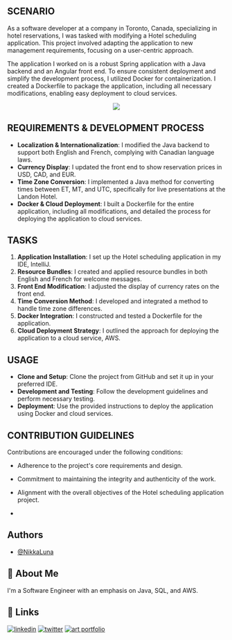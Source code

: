 ## SCENARIO

As a software developer at a company in Toronto, Canada, specializing in hotel reservations, I was tasked with modifying a Hotel scheduling application. This project involved adapting the application to new management requirements, focusing on a user-centric approach.

The application I worked on is a robust Spring application with a Java backend and an Angular front end. To ensure consistent deployment and simplify the development process, I utilized Docker for containerization. I created a Dockerfile to package the application, including all necessary modifications, enabling easy deployment to cloud services.

<div style="text-align: center;">
  <img src="https://github.com/NikkaLuna/Java-OOP-Multithreading-Docker/assets/94496219/832114b6-e6ad-4561-9e2b-412dbf578fb4">
</div>


## REQUIREMENTS & DEVELOPMENT PROCESS

- **Localization & Internationalization**: I modified the Java backend to support both English and French, complying with Canadian language laws.
- **Currency Display**: I updated the front end to show reservation prices in USD, CAD, and EUR.
- **Time Zone Conversion**: I implemented a Java method for converting times between ET, MT, and UTC, specifically for live presentations at the Landon Hotel.
- **Docker & Cloud Deployment**: I built a Dockerfile for the entire application, including all modifications, and detailed the process for deploying the application to cloud services.

## TASKS

1. **Application Installation**: I set up the Hotel scheduling application in my IDE, IntelliJ.
2. **Resource Bundles**: I created and applied resource bundles in both English and French for welcome messages.
3. **Front End Modification**: I adjusted the display of currency rates on the front end.
4. **Time Conversion Method**: I developed and integrated a method to handle time zone differences.
5. **Docker Integration**: I constructed and tested a Dockerfile for the application.
6. **Cloud Deployment Strategy**: I outlined the approach for deploying the application to a cloud service, AWS.


## USAGE

- **Clone and Setup**: Clone the project from GitHub and set it up in your preferred IDE.
- **Development and Testing**: Follow the development guidelines and perform necessary testing.
- **Deployment**: Use the provided instructions to deploy the application using Docker and cloud services.

## CONTRIBUTION GUIDELINES

Contributions are encouraged under the following conditions:
- Adherence to the project's core requirements and design.
- Commitment to maintaining the integrity and authenticity of the work.
- Alignment with the overall objectives of the Hotel scheduling application project.

- 


## Authors

- [@NikkaLuna](https://github.com/NikkaLuna)


## 🚀 About Me
I'm a Software Engineer with an emphasis on Java, SQL, and AWS.  


## 🔗 Links
[![linkedin](https://img.shields.io/badge/linkedin-0A66C2?style=for-the-badge&logo=linkedin&logoColor=white)](https://www.linkedin.com/in/andrea-hayes-msml/)
[![twitter](https://img.shields.io/badge/twitter-1DA1F2?style=for-the-badge&logo=twitter&logoColor=white)](https://twitter.com/AHayes_Ninja_)
[![art portfolio](https://img.shields.io/badge/my_art-888?style=for-the-badge&logo=ko-fi&logoColor=white)](https://andreachristinehayes.wixsite.com/andreahayesart/)



